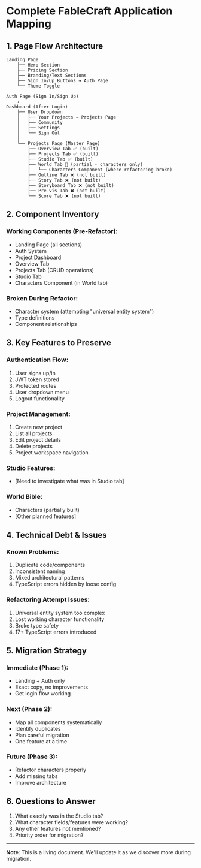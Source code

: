 # Complete FableCraft Application Mapping

## 1. Page Flow Architecture

```
Landing Page
    ├── Hero Section
    ├── Pricing Section  
    ├── Branding/Text Sections
    ├── Sign In/Up Buttons → Auth Page
    └── Theme Toggle

Auth Page (Sign In/Sign Up)
    ↓
Dashboard (After Login)
    ├── User Dropdown
    │   ├── Your Projects → Projects Page
    │   ├── Community
    │   ├── Settings
    │   └── Sign Out
    │
    └── Projects Page (Master Page)
        ├── Overview Tab ✅ (built)
        ├── Projects Tab ✅ (built)
        ├── Studio Tab ✅ (built)
        ├── World Tab 🚧 (partial - characters only)
        │   └── Characters Component (where refactoring broke)
        ├── Outline Tab ❌ (not built)
        ├── Story Tab ❌ (not built)
        ├── Storyboard Tab ❌ (not built)
        ├── Pre-vis Tab ❌ (not built)
        └── Score Tab ❌ (not built)
```

## 2. Component Inventory

### Working Components (Pre-Refactor):
- Landing Page (all sections)
- Auth System
- Project Dashboard
- Overview Tab
- Projects Tab (CRUD operations)
- Studio Tab
- Characters Component (in World tab)

### Broken During Refactor:
- Character system (attempting "universal entity system")
- Type definitions
- Component relationships

## 3. Key Features to Preserve

### Authentication Flow:
1. User signs up/in
2. JWT token stored
3. Protected routes
4. User dropdown menu
5. Logout functionality

### Project Management:
1. Create new project
2. List all projects
3. Edit project details
4. Delete projects
5. Project workspace navigation

### Studio Features:
- [Need to investigate what was in Studio tab]

### World Bible:
- Characters (partially built)
- [Other planned features]

## 4. Technical Debt & Issues

### Known Problems:
1. Duplicate code/components
2. Inconsistent naming
3. Mixed architectural patterns
4. TypeScript errors hidden by loose config

### Refactoring Attempt Issues:
1. Universal entity system too complex
2. Lost working character functionality
3. Broke type safety
4. 17+ TypeScript errors introduced

## 5. Migration Strategy

### Immediate (Phase 1):
- Landing + Auth only
- Exact copy, no improvements
- Get login flow working

### Next (Phase 2):
- Map all components systematically
- Identify duplicates
- Plan careful migration
- One feature at a time

### Future (Phase 3):
- Refactor characters properly
- Add missing tabs
- Improve architecture

## 6. Questions to Answer

1. What exactly was in the Studio tab?
2. What character fields/features were working?
3. Any other features not mentioned?
4. Priority order for migration?

---

**Note**: This is a living document. We'll update it as we discover more during migration.